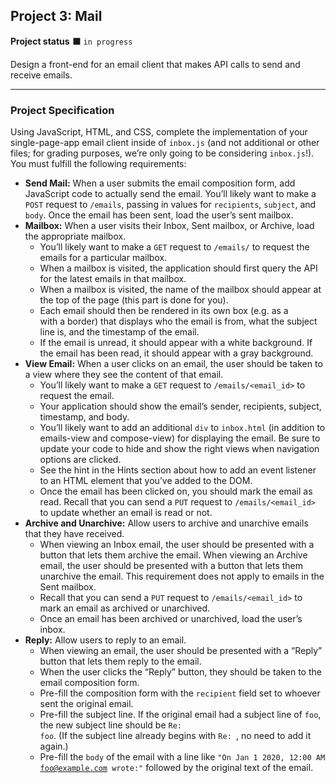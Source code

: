 


<h2>Project 3: Mail</h2>

<b>Project status</b> :black_large_square: <code>in progress</code>

Design a front-end for an email client that makes API calls to send and receive emails.

---
<b><h3>Project Specification</h3></b>

Using JavaScript, HTML, and CSS, complete the implementation of your single-page-app email client inside of <code>inbox.js</code> (and not additional or other files; for grading purposes, we’re only going to be considering <code>inbox.js</code>!). You must fulfill the following requirements:

+ <b>Send Mail:</b> When a user submits the email composition form, add JavaScript code to actually send the email.
You’ll likely want to make a <code>POST</code> request to <code>/emails</code>, passing in values for <code>recipients</code>, <code>subject</code>, and <code>body</code>.
Once the email has been sent, load the user’s sent mailbox.
+ <b>Mailbox:</b> When a user visits their Inbox, Sent mailbox, or Archive, load the appropriate mailbox.
    + You’ll likely want to make a <code>GET</code> request to <code>/emails/<mailbox></code> to request the emails for a particular mailbox.
    + When a mailbox is visited, the application should first query the API for the latest emails in that mailbox.
    + When a mailbox is visited, the name of the mailbox should appear at the top of the page (this part is done for you).
    + Each email should then be rendered in its own box (e.g. as a <div> with a border) that displays who the email is from, what the subject line is, and the timestamp of the email.
    + If the email is unread, it should appear with a white background. If the email has been read, it should appear with a gray background.
+ <b>View Email:</b> When a user clicks on an email, the user should be taken to a view where they see the content of that email.
    + You’ll likely want to make a <code>GET</code> request to <code>/emails/<email_id></code> to request the email.
    + Your application should show the email’s sender, recipients, subject, timestamp, and body.
    + You’ll likely want to add an additional <code>div</code> to <code>inbox.html</code> (in addition to emails-view and compose-view) for displaying the email. Be sure to update your code to hide and show the right views when navigation options are clicked.
    + See the hint in the Hints section about how to add an event listener to an HTML element that you’ve added to the DOM.
    + Once the email has been clicked on, you should mark the email as read. Recall that you can send a <code>PUT</code> request to <code>/emails/<email_id></code> to update whether an email is read or not.
+ <b>Archive and Unarchive:</b> Allow users to archive and unarchive emails that they have received.
    + When viewing an Inbox email, the user should be presented with a button that lets them archive the email. When viewing an Archive email, the user should be presented with a button that lets them unarchive the email. This requirement does not apply to emails in the Sent mailbox.
    + Recall that you can send a <code>PUT</code> request to <code>/emails/<email_id></code> to mark an email as archived or unarchived.
    + Once an email has been archived or unarchived, load the user’s inbox.
+ <b>Reply:</b> Allow users to reply to an email.
    + When viewing an email, the user should be presented with a “Reply” button that lets them reply to the email.
    + When the user clicks the “Reply” button, they should be taken to the email composition form.
    + Pre-fill the composition form with the <code>recipient</code> field set to whoever sent the original email.
    + Pre-fill the subject line. If the original email had a subject line of <code>foo</code>, the new subject line should be <code>Re: foo</code>. (If the subject line already begins with <code>Re: </code>, no need to add it again.)
    + Pre-fill the <code>body</code> of the email with a line like <code>"On Jan 1 2020, 12:00 AM foo@example.com wrote:"</code> followed by the original text of the email.

